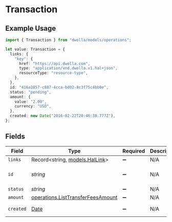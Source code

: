# Transaction

## Example Usage

```typescript
import { Transaction } from "dwolla/models/operations";

let value: Transaction = {
  links: {
    "key": {
      href: "https://api.dwolla.com",
      type: "application/vnd.dwolla.v1.hal+json",
      resourceType: "resource-type",
    },
  },
  id: "416a2857-c887-4cca-bd02-8c3f75c4bb0e",
  status: "pending",
  amount: {
    value: "2.00",
    currency: "USD",
  },
  created: new Date("2016-02-22T20:46:38.777Z"),
};
```

## Fields

| Field                                                                                         | Type                                                                                          | Required                                                                                      | Description                                                                                   | Example                                                                                       |
| --------------------------------------------------------------------------------------------- | --------------------------------------------------------------------------------------------- | --------------------------------------------------------------------------------------------- | --------------------------------------------------------------------------------------------- | --------------------------------------------------------------------------------------------- |
| `links`                                                                                       | Record<string, [models.HalLink](../../models/hallink.md)>                                     | :heavy_minus_sign:                                                                            | N/A                                                                                           |                                                                                               |
| `id`                                                                                          | *string*                                                                                      | :heavy_minus_sign:                                                                            | N/A                                                                                           | 416a2857-c887-4cca-bd02-8c3f75c4bb0e                                                          |
| `status`                                                                                      | *string*                                                                                      | :heavy_minus_sign:                                                                            | N/A                                                                                           | pending                                                                                       |
| `amount`                                                                                      | [operations.ListTransferFeesAmount](../../models/operations/listtransferfeesamount.md)        | :heavy_minus_sign:                                                                            | N/A                                                                                           |                                                                                               |
| `created`                                                                                     | [Date](https://developer.mozilla.org/en-US/docs/Web/JavaScript/Reference/Global_Objects/Date) | :heavy_minus_sign:                                                                            | N/A                                                                                           | 2016-02-22T20:46:38.777Z                                                                      |
